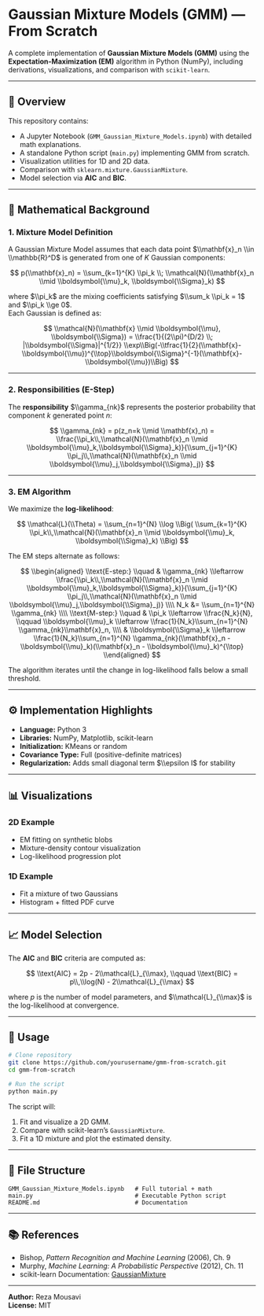 
# Gaussian Mixture Models (GMM) — From Scratch

A complete implementation of **Gaussian Mixture Models (GMM)** using the **Expectation-Maximization (EM)** algorithm in Python (NumPy), including derivations, visualizations, and comparison with `scikit-learn`.

---

## 📘 Overview

This repository contains:

- A Jupyter Notebook (`GMM_Gaussian_Mixture_Models.ipynb`) with detailed math explanations.
- A standalone Python script (`main.py`) implementing GMM from scratch.
- Visualization utilities for 1D and 2D data.
- Comparison with `sklearn.mixture.GaussianMixture`.
- Model selection via **AIC** and **BIC**.

---

## 🧠 Mathematical Background

### 1. Mixture Model Definition

A Gaussian Mixture Model assumes that each data point $\\mathbf{x}_n \\in \\mathbb{R}^D$ is generated from one of $K$ Gaussian components:

$$
p(\\mathbf{x}_n) = \\sum_{k=1}^{K} \\pi_k \\; \\mathcal{N}(\\mathbf{x}_n \\mid \\boldsymbol{\\mu}_k, \\boldsymbol{\\Sigma}_k)
$$

where $\\pi_k$ are the mixing coefficients satisfying $\\sum_k \\pi_k = 1$ and $\\pi_k \\ge 0$.  
Each Gaussian is defined as:

$$
\\mathcal{N}(\\mathbf{x} \\mid \\boldsymbol{\\mu}, \\boldsymbol{\\Sigma}) = \\frac{1}{(2\\pi)^{D/2} \\; |\\boldsymbol{\\Sigma}|^{1/2}} \\exp\\Big(-\\tfrac{1}{2}(\\mathbf{x}-\\boldsymbol{\\mu})^{\\top}\\boldsymbol{\\Sigma}^{-1}(\\mathbf{x}-\\boldsymbol{\\mu})\\Big)
$$

---

### 2. Responsibilities (E-Step)

The **responsibility** $\\gamma_{nk}$ represents the posterior probability that component $k$ generated point $n$:

$$
\\gamma_{nk} = p(z_n=k \\mid \\mathbf{x}_n) = \\frac{\\pi_k\\,\\mathcal{N}(\\mathbf{x}_n \\mid \\boldsymbol{\\mu}_k,\\boldsymbol{\\Sigma}_k)}{\\sum_{j=1}^{K} \\pi_j\\,\\mathcal{N}(\\mathbf{x}_n \\mid \\boldsymbol{\\mu}_j,\\boldsymbol{\\Sigma}_j)}
$$

---

### 3. EM Algorithm

We maximize the **log-likelihood**:

$$
\\mathcal{L}(\\Theta) = \\sum_{n=1}^{N} \\log \\Big( \\sum_{k=1}^{K} \\pi_k\\,\\mathcal{N}(\\mathbf{x}_n \\mid \\boldsymbol{\\mu}_k, \\boldsymbol{\\Sigma}_k) \\Big)
$$

The EM steps alternate as follows:

$$
\\begin{aligned}
\\text{E-step:} \\quad & \\gamma_{nk} \\leftarrow \\frac{\\pi_k\\,\\mathcal{N}(\\mathbf{x}_n \\mid \\boldsymbol{\\mu}_k,\\boldsymbol{\\Sigma}_k)}{\\sum_{j=1}^{K} \\pi_j\\,\\mathcal{N}(\\mathbf{x}_n \\mid \\boldsymbol{\\mu}_j,\\boldsymbol{\\Sigma}_j)} \\\\
N_k &= \\sum_{n=1}^{N} \\gamma_{nk} \\\\
\\text{M-step:} \\quad & \\pi_k \\leftarrow \\frac{N_k}{N}, \\qquad \\boldsymbol{\\mu}_k \\leftarrow \\frac{1}{N_k}\\sum_{n=1}^{N} \\gamma_{nk}\\mathbf{x}_n, \\\\
& \\boldsymbol{\\Sigma}_k \\leftarrow \\frac{1}{N_k}\\sum_{n=1}^{N} \\gamma_{nk}(\\mathbf{x}_n - \\boldsymbol{\\mu}_k)(\\mathbf{x}_n - \\boldsymbol{\\mu}_k)^{\\top}
\\end{aligned}
$$

The algorithm iterates until the change in log-likelihood falls below a small threshold.

---

## ⚙️ Implementation Highlights

- **Language:** Python 3  
- **Libraries:** NumPy, Matplotlib, scikit-learn  
- **Initialization:** KMeans or random  
- **Covariance Type:** Full (positive-definite matrices)  
- **Regularization:** Adds small diagonal term $\\epsilon I$ for stability

---

## 📊 Visualizations

### 2D Example
- EM fitting on synthetic blobs
- Mixture-density contour visualization
- Log-likelihood progression plot

### 1D Example
- Fit a mixture of two Gaussians
- Histogram + fitted PDF curve

---

## 📈 Model Selection

The **AIC** and **BIC** criteria are computed as:

$$
\\text{AIC} = 2p - 2\\mathcal{L}_{\\max}, \\qquad \\text{BIC} = p\\,\\log(N) - 2\\mathcal{L}_{\\max}
$$

where $p$ is the number of model parameters, and $\\mathcal{L}_{\\max}$ is the log-likelihood at convergence.

---

## 🚀 Usage

```bash
# Clone repository
git clone https://github.com/yourusername/gmm-from-scratch.git
cd gmm-from-scratch

# Run the script
python main.py
```

The script will:
1. Fit and visualize a 2D GMM.
2. Compare with scikit-learn’s `GaussianMixture`.
3. Fit a 1D mixture and plot the estimated density.

---

## 🧩 File Structure

```
GMM_Gaussian_Mixture_Models.ipynb   # Full tutorial + math
main.py                             # Executable Python script
README.md                           # Documentation
```

---

## 📚 References

- Bishop, *Pattern Recognition and Machine Learning* (2006), Ch. 9  
- Murphy, *Machine Learning: A Probabilistic Perspective* (2012), Ch. 11  
- scikit-learn Documentation: [GaussianMixture](https://scikit-learn.org/stable/modules/mixture.html)

---

**Author:** Reza Mousavi  
**License:** MIT
